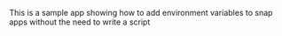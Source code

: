 This is a sample app showing how to add environment variables to snap apps without the need to write a script
